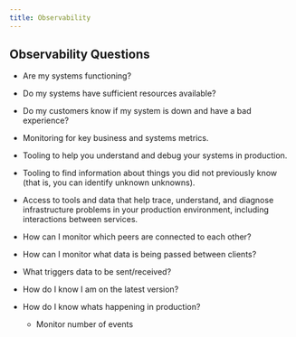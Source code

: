 ```yaml
---
title: Observability
---
```


Observability Questions
-----------------------

* Are my systems functioning?
* Do my systems have sufficient resources available?
* Do my customers know if my system is down and have a bad experience?
* Monitoring for key business and systems metrics.
* Tooling to help you understand and debug your systems in production.
* Tooling to find information about things you did not previously know (that is, you can identify unknown unknowns).

* Access to tools and data that help trace, understand, and diagnose infrastructure problems in your production environment, including interactions between services.
* How can I monitor which peers are connected to each other?
* How can I monitor what data is being passed between clients?
* What triggers data to be sent/received?
* How do I know I am on the latest version?
* How do I know whats happening in production?
  * Monitor number of events
